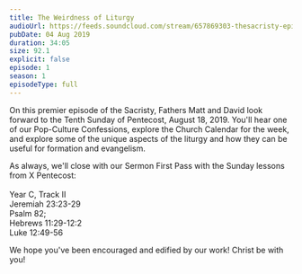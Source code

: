 ```yaml
---
title: The Weirdness of Liturgy
audioUrl: https://feeds.soundcloud.com/stream/657869303-thesacristy-episode-1-the-weirdness-of-liturgy.mp3
pubDate: 04 Aug 2019
duration: 34:05
size: 92.1
explicit: false
episode: 1
season: 1
episodeType: full
---
```

On this premier episode of the Sacristy, Fathers Matt and David look forward to the Tenth Sunday of Pentecost, August 18, 2019. You'll hear one of our Pop-Culture Confessions, explore the Church Calendar for the week, and explore some of the unique aspects of the liturgy and how they can be useful for formation and evangelism. 

As always, we'll close with our Sermon First Pass with the Sunday lessons from X Pentecost:\
\
Year C, Track II\
Jeremiah 23:23-29 \
Psalm 82;\
Hebrews 11:29-12:2\
Luke 12:49-56

We hope you've been encouraged and edified by our work! Christ be with you!